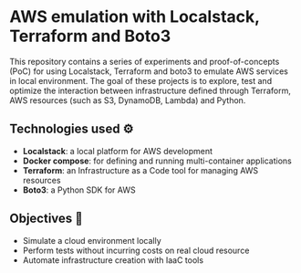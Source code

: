 # AWS emulation with Localstack, Terraform and Boto3

This repository contains a series of experiments and proof-of-concepts (PoC) for using Localstack, Terraform and boto3 to emulate AWS services in local environment. The goal of these projects is to explore, test and optimize the interaction between infrastructure defined through Terraform, AWS resources (such as S3, DynamoDB, Lambda) and Python.

## Technologies used ⚙️

* **Localstack**:  a local platform for AWS development
* **Docker compose**: for defining and running multi-container applications
* **Terraform**: an Infrastructure as a Code tool for managing AWS resources
* **Boto3**: a Python SDK for AWS

## Objectives 🎯

* Simulate a cloud environment locally
* Perform tests without incurring costs on real cloud resource
* Automate infrastructure creation with IaaC tools
